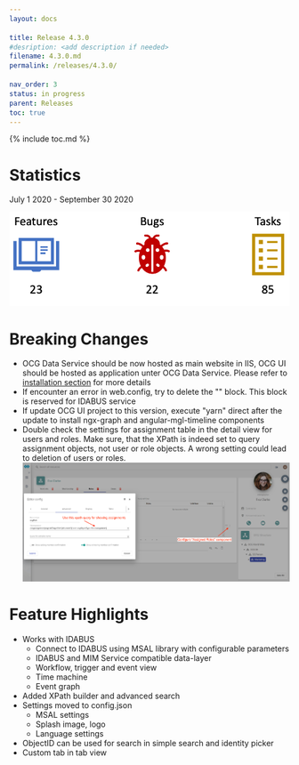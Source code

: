 ```yaml
---
layout: docs

title: Release 4.3.0
#desription: <add description if needed>
filename: 4.3.0.md
permalink: /releases/4.3.0/

nav_order: 3
status: in progress
parent: Releases
toc: true
---
```


{% include toc.md %}


# Statistics

July 1 2020 - September 30 2020

![statistics_4.3.0.png](/img/statistics_4.3.0-8c5ec844-f013-4e25-9cae-f31a62aed0d6.png)

# Breaking Changes

- OCG Data Service should be now hosted as main website in IIS, OCG UI should be hosted as application unter OCG Data Service. Please refer to [installation section](/IDABUS-Identity-Solution/Installation/Portal-Installation) for more details
- If encounter an error in web.config, try to delete the "<staticCount>" block. This block is reserved for IDABUS service
- If update OCG UI project to this version, execute "yarn" direct after the update to install ngx-graph and angular-mgl-timeline components
- Double check the settings for assignment table in the detail view for users and roles. Make sure, that the XPath is indeed set to query assignment objects, not user or role objects. A wrong setting could lead to deletion of users or roles.
![breaking_changes_1_4.3.0.png](/img/breaking_changes_1_4.3.0-c83646b5-f3c3-4160-a82e-de43ffa64320.png)

# Feature Highlights

- Works with IDABUS
  - Connect to IDABUS using MSAL library with configurable parameters
  - IDABUS and MIM Service compatible data-layer
  - Workflow, trigger and event view
  - Time machine
  - Event graph
- Added XPath builder and advanced search
- Settings moved to config.json
  - MSAL settings
  - Splash image, logo
  - Language settings
- ObjectID can be used for search in simple search and identity picker
- Custom tab in tab view
